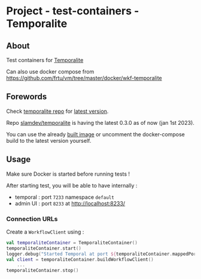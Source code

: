 # Project - test-containers - Temporalite

## About

Test containers for [Temporalite](https://github.com/temporalio/temporalite)

Can also use docker compose from https://github.com/frtu/vm/tree/master/docker/wkf-temporalite

## Forewords

Check [temporalite repo](https://github.com/temporalio/temporalite) for [latest version](https://github.com/temporalio/temporalite/releases).

Repo [slamdev/temporalite](https://github.com/slamdev/temporalite-container-image) is having the latest 0.3.0 as of now (jan 1st 2023).

You can use the already [built image](https://hub.docker.com/r/slamdev/temporalite/tags) or uncomment the docker-compose build to the latest version yourself.

## Usage

Make sure Docker is started before running tests !

After starting test, you will be able to have internally :

* temporal : port ```7233``` namespace ```default```
* admin UI : port ```8233``` at [http://localhost:8233/](http://localhost:8233/)

### Connection URLs

Create a `WorkflowClient` using :

```kotlin
val temporaliteContainer = TemporaliteContainer()
temporaliteContainer.start()
logger.debug("Started Temporal at port ${temporaliteContainer.mappedPortTemporal}")
val client = temporaliteContainer.buildWorkflowClient()
    ...
temporaliteContainer.stop()
```
